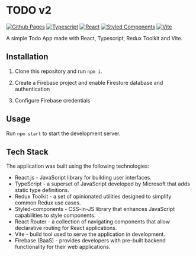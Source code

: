 # TODO v2

[![Github Pages](https://img.shields.io/badge/Github-Pages-brightgreen?style=flat-square&logo=github)](https://kaleriaa.github.io/todo-mb/)
[![Typescript](https://img.shields.io/badge/Typescript-blue?style=flat-square&logo=typescript)](https://www.typescriptlang.org/)
[![React](https://img.shields.io/badge/React-white?style=flat-square&logo=react)](https://reactjs.org/)
[![Styled Components](https://img.shields.io/badge/Styled-Components-pink?style=flat-square&logo=styled-components)](https://styled-components.com/)
[![Vite](https://img.shields.io/badge/Vite-yellow?style=flat-square&logo=vite)](https://vitejs.dev/)

A simple Todo App made with React, Typescript, Redux Toolkit and Vite.

## Installation

1. Clone this repository and run `npm i`.

2. Create a Firebase project and enable Firestore database and authentication

3. Configure Firebase credentials

## Usage

Run `npm start` to start the development server.

## Tech Stack

The application was built using the following technologies:

-   React.js - JavaScript library for building user interfaces.
-   TypeScript - a superset of JavaScript developed by Microsoft that adds static type definitions.
-   Redux Toolkit - a set of opinionated utilities designed to simplify common Redux use cases.
-   Styled-components - CSS-in-JS library that enhances JavaScript capabilities to style components.
-   React Router - a collection of navigating components that allow declarative routing for React applications.
-   Vite - build tool used to serve the application in development.
-   Firebase (BaaS) - provides developers with pre-built backend functionality for their web applications.
